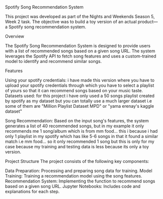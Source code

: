 Spotify Song Recommendation System



This project was developed as part of the Nights and Weekends Season 5, Week 2 task. The objective was to build a toy version of an actual product—a Spotify song recommendation system.

Overview


The Spotify Song Recommendation System is designed to provide users with a list of recommended songs based on a given song URL. The system leverages the Spotify API to fetch song features and uses a custom-trained model to identify and recommend similar songs.

Features


Using your spotify credentials: i have made this version where you have to upload your spotify credentials through which you have to select a playlist of yours so that it can recommend songs based on your music taste.
Datasets used: for this project i have only used a 50 songs playlist created by spotify as my dataset but you can totally use a much larger dataset i.e some of them are "Million Playlist Dataset MPD" or "yama erenay's kaggle dataset"


Song Recommendation: Based on the input song's features, the system generates a list of 40 recommended songs, but in my example it only recommends me 1 song/album which is from mm food... this i because i had only 1 playlist in my spotify which has like 5-6 songs in that it found a similar match i.e mm food... so it only recommended 1 song but this is only for my case because my training and testing data is less because its only a toy version.


Project Structure
The project consists of the following key components:

Data Preparation: Processing and preparing song data for training.
Model Training: Training a recommendation model using the song features.
Recommendation System: Implementing the function to recommend songs based on a given song URL.
Jupyter Notebooks: Includes code and explanations for each step.
